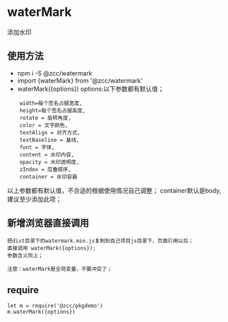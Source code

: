 # waterMark
添加水印

## 使用方法
- npm i -S @zcc/watermark
- import {waterMark} from '@zcc/watermark'
- waterMark({options})
options:以下参数都有默认值；

```
    width=每个签名占据宽度,
    height=每个签名占据高度,
    rotate = 旋转角度,
    color = 文字颜色,
    textAlign = 对齐方式,
    textBaseline = 基线,
    font = 字体,
    content = 水印内容,
    opacity = 水印透明度,
    zIndex = 层叠顺序,
    container = 水印容器
```

以上参数都有默认值，不合适的根据使用情况自己调整；
container默认是body,建议至少添加此项；

## 新增浏览器直接调用

```
把dist目录下的watermark.min.js复制到自己项目js目录下，页面引用以后；
直接调用 waterMark({options});
参数含义同上；

注意：waterMark是全局变量，不要冲突了；
```
## require

```
let m = require('@zcc/pkgdemo')
m.waterMark({options})
```